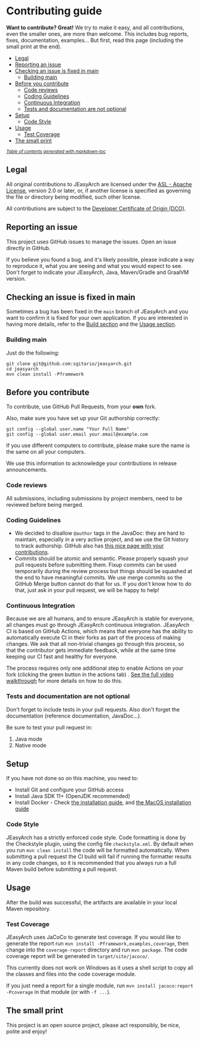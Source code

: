# Contributing guide

**Want to contribute? Great!**
We try to make it easy, and all contributions, even the smaller ones, are more than welcome. This includes bug reports, fixes,
documentation, examples... But first, read this page (including the small print at the end).

* [Legal](#legal)
* [Reporting an issue](#reporting-an-issue)
* [Checking an issue is fixed in main](#checking-an-issue-is-fixed-in-main)
    + [Building main](#building-main)
* [Before you contribute](#before-you-contribute)
    + [Code reviews](#code-reviews)
    + [Coding Guidelines](#coding-guidelines)
    + [Continuous Integration](#continuous-integration)
    + [Tests and documentation are not optional](#tests-and-documentation-are-not-optional)
* [Setup](#setup)
    + [Code Style](#code-style)
* [Usage](#usage)
    + [Test Coverage](#test-coverage)
* [The small print](#the-small-print)

<small><i><a href='http://ecotrust-canada.github.io/markdown-toc/'>Table of contents generated with markdown-toc</a></i></small>

## Legal

All original contributions to JEasyArch are licensed under the
[ASL - Apache License](https://www.apache.org/licenses/LICENSE-2.0), version 2.0 or later, or, if another license is specified
as governing the file or directory being modified, such other license.

All contributions are subject to the [Developer Certificate of Origin (DCO)](https://developercertificate.org/). 

## Reporting an issue

This project uses GitHub issues to manage the issues. Open an issue directly in GitHub.

If you believe you found a bug, and it's likely possible, please indicate a way to reproduce it, what you are seeing and what
you would expect to see. Don't forget to indicate your JEasyArch, Java, Maven/Gradle and GraalVM version.

## Checking an issue is fixed in main

Sometimes a bug has been fixed in the `main` branch of JEasyArch and you want to confirm it is fixed for your own application.
If you are interested in having more details, refer to the [Build section](#build) and the [Usage section](#usage).

### Building main

Just do the following:

```
git clone git@github.com:sgitario/jeasyarch.git
cd jeasyarch
mvn clean install -Pframework
```

## Before you contribute

To contribute, use GitHub Pull Requests, from your **own** fork.

Also, make sure you have set up your Git authorship correctly:

```
git config --global user.name "Your Full Name"
git config --global user.email your.email@example.com
```

If you use different computers to contribute, please make sure the name is the same on all your computers.

We use this information to acknowledge your contributions in release announcements.

### Code reviews

All submissions, including submissions by project members, need to be reviewed before being merged.

### Coding Guidelines

* We decided to disallow `@author` tags in the JavaDoc: they are hard to maintain, especially in a very active project, and we
  use the Git history to track authorship. GitHub also
  has [this nice page with your contributions](https://github.com/Sgitario/jeasyarch/graphs/contributors).
* Commits should be atomic and semantic. Please properly squash your pull requests before submitting them. Fixup commits can be
  used temporarily during the review process but things should be squashed at the end to have meaningful commits. We use merge
  commits so the GitHub Merge button cannot do that for us. If you don't know how to do that, just ask in your pull request, we
  will be happy to help!

### Continuous Integration

Because we are all humans, and to ensure JEasyArch is stable for everyone, all changes must go through JEasyArch continuous
integration. JEasyArch CI is based on GitHub Actions, which means that everyone has the ability to automatically execute CI in
their forks as part of the process of making changes. We ask that all non-trivial changes go through this process, so that the
contributor gets immediate feedback, while at the same time keeping our CI fast and healthy for everyone.

The process requires only one additional step to enable Actions on your fork (clicking the green button in the actions tab)
. [See the full video walkthrough](https://youtu.be/egqbx-Q-Cbg) for more details on how to do this.

### Tests and documentation are not optional

Don't forget to include tests in your pull requests. Also don't forget the documentation (reference documentation, JavaDoc...).

Be sure to test your pull request in:

1. Java mode
2. Native mode

## Setup

If you have not done so on this machine, you need to:

* Install Git and configure your GitHub access
* Install Java SDK 11+ (OpenJDK recommended)
* Install Docker - Check [the installation guide](https://docs.docker.com/install/),
  and [the MacOS installation guide](https://docs.docker.com/docker-for-mac/install/)

### Code Style

JEasyArch has a strictly enforced code style. Code formatting is done by the Checkstyle plugin, using the config
file `checkstyle.xml`. By default when you run `mvn clean install` the code will be formatted automatically. When submitting a
pull request the CI build will fail if running the formatter results in any code changes, so it is recommended that you always
run a full Maven build before submitting a pull request.

## Usage

After the build was successful, the artifacts are available in your local Maven repository.

### Test Coverage

JEasyArch uses JaCoCo to generate test coverage. If you would like to generate the report
run `mvn install -Pframework,examples,coverage`, then change into the `coverage-report` directory and run `mvn package`. The
code coverage report will be generated in
`target/site/jacoco/`.

This currently does not work on Windows as it uses a shell script to copy all the classes and files into the code coverage
module.

If you just need a report for a single module, run `mvn install jacoco:report -Pcoverage` in that module (or with `-f ...`).

## The small print

This project is an open source project, please act responsibly, be nice, polite and enjoy!